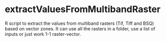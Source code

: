 # extractValuesFromMultibandRaster
R script to extract the values from multiband rasters (Tif, Tiff and BSQ) based on vector zones. It can use all the rasters in a folder, use a list of inputs or just work 1-1 raster-vector.
